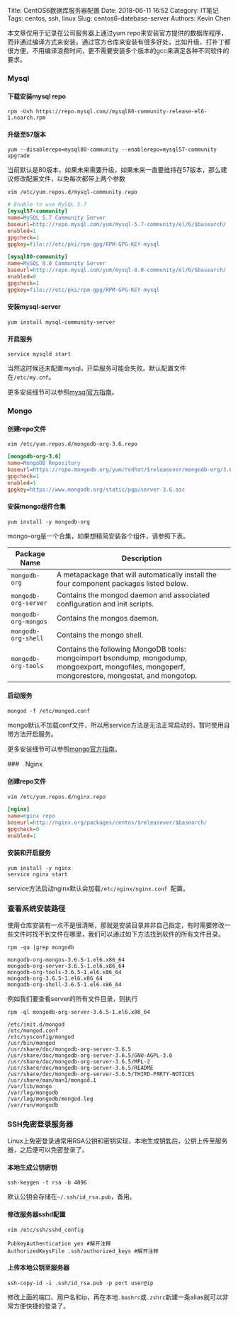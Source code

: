 Title: CentOS6数据库服务器配置
Date: 2018-06-11 16:52
Category: IT笔记
Tags: centos, ssh, linux
Slug: centos6-datebase-server
Authors: Kevin Chen


本文章仅用于记录在公司服务器上通过yum repo来安装官方提供的数据库程序，而非通过编译方式来安装。通过官方仓库来安装有很多好处，比如升级、打补丁都很方便，不用编译浪费时间，更不需要安装多个版本的gcc来满足各种不同软件的要求。



### Mysql

#### **下载安装mysql repo**

`rpm -Uvh https://repo.mysql.com//mysql80-community-release-el6-1.noarch.rpm`

#### **升级至57版本**

`yum --disablerepo=mysql80-community --enablerepo=mysql57-community upgrade`

当前默认是80版本，如果未来需要升级，如果未来一直要维持在57版本，那么建议修改配置文件，以免每次都带上两个参数

`vim /etc/yum.repos.d/mysql-community.repo `

```ini
# Enable to use MySQL 5.7
[mysql57-community]
name=MySQL 5.7 Community Server
baseurl=http://repo.mysql.com/yum/mysql-5.7-community/el/6/$basearch/
enabled=1
gpgcheck=1
gpgkey=file:///etc/pki/rpm-gpg/RPM-GPG-KEY-mysql

[mysql80-community]
name=MySQL 8.0 Community Server
baseurl=http://repo.mysql.com/yum/mysql-8.0-community/el/6/$basearch/
enabled=0
gpgcheck=1
gpgkey=file:///etc/pki/rpm-gpg/RPM-GPG-KEY-mysql

```

#### **安装mysql-server**

`yum install mysql-community-server`

#### **开启服务**

`service mysqld start`

当然这时候还未配置mysql，开启服务可能会失败。默认配置文件在`/etc/my.cnf`。



更多安装细节可以参照[mysql官方指南](https://dev.mysql.com/doc/mysql-yum-repo-quick-guide/en/)。



### Mongo

#### **创建repo文件**

`vim /etc/yum.repos.d/mongodb-org-3.6.repo`

```ini
[mongodb-org-3.6]
name=MongoDB Repository
baseurl=https://repo.mongodb.org/yum/redhat/$releasever/mongodb-org/3.6/x86_64/
gpgcheck=1
enabled=1
gpgkey=https://www.mongodb.org/static/pgp/server-3.6.asc
```

#### **安装mongo组件合集**

`yum install -y mongodb-org`

mongo-org是一个合集，如果想精简安装各个组件，请参照下表。

| Package Name         | Description                                                  |
| -------------------- | ------------------------------------------------------------ |
| `mongodb-org`        | A metapackage that will automatically install the four component packages listed below. |
| `mongodb-org-server` | Contains the mongod daemon and associated configuration and init scripts. |
| `mongodb-org-mongos` | Contains the mongos daemon. |
| `mongodb-org-shell`  | Contains the mongo shell. |
| `mongodb-org-tools`  | Contains the following MongoDB tools: mongoimport bsondump, mongodump, mongoexport, mongofiles, mongoperf, mongorestore, mongostat, and mongotop. |

#### **启动服务**

`mongod -f /etc/mongod.conf `

mongo默认不加载conf文件，所以用service方法是无法正常启动的，暂时使用自带方法开启服务。



更多安装细节可以参照[mongo官方指南](https://docs.mongodb.com/manual/tutorial/install-mongodb-on-red-hat/)。



###　Nginx

#### **创建repo文件**

`vim /etc/yum.repos.d/nginx.repo`

```ini
[nginx]
name=nginx repo
baseurl=http://nginx.org/packages/centos/$releasever/$basearch/
gpgcheck=0
enabled=1
```

#### **安装和开启服务**

```
yum install -y nginx
service nginx start
```

service方法启动nginx默认会加载`/etc/nginx/nginx.conf `配置。



### 查看系统安装路径

使用仓库安装有一点不是很清晰，那就是安装目录并非自己指定，有时需要修改一些文件时找不到文件在哪里，我们可以通过如下方法找到软件的所有文件目录。

`rpm -qa |grep mongodb `

```
mongodb-org-mongos-3.6.5-1.el6.x86_64
mongodb-org-server-3.6.5-1.el6.x86_64
mongodb-org-tools-3.6.5-1.el6.x86_64
mongodb-org-3.6.5-1.el6.x86_64
mongodb-org-shell-3.6.5-1.el6.x86_64
```

例如我们要查看server的所有文件目录，则执行

`rpm -ql mongodb-org-server-3.6.5-1.el6.x86_64   `

```
/etc/init.d/mongod
/etc/mongod.conf
/etc/sysconfig/mongod
/usr/bin/mongod
/usr/share/doc/mongodb-org-server-3.6.5
/usr/share/doc/mongodb-org-server-3.6.5/GNU-AGPL-3.0
/usr/share/doc/mongodb-org-server-3.6.5/MPL-2
/usr/share/doc/mongodb-org-server-3.6.5/README
/usr/share/doc/mongodb-org-server-3.6.5/THIRD-PARTY-NOTICES
/usr/share/man/man1/mongod.1
/var/lib/mongo
/var/log/mongodb
/var/log/mongodb/mongod.log
/var/run/mongodb
```



### SSH免密登录服务器

Linux上免密登录通常用RSA公钥和密钥实现，本地生成钥匙后，公钥上传至服务器，之后便可以免密登录了。

#### **本地生成公钥密钥**

`ssh-keygen -t rsa -b 4096`

默认公钥会存储在`~/.ssh/id_rsa.pub`，备用。

#### **修改服务器sshd配置**

`vim /etc/ssh/sshd_config `

```
PubkeyAuthentication yes #解开注释
AuthorizedKeysFile .ssh/authorized_keys #解开注释
```

#### **上传本地公钥至服务器**

`ssh-copy-id -i .ssh/id_rsa.pub -p port user@ip`

修改上面的端口、用户名和ip，再在本地`.bashrc`或`.zshrc`新建一条alias就可以非常方便快捷的登录了。